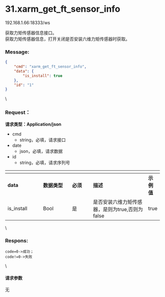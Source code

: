 # 31.xarm\_get\_ft\_sensor\_info

192.168.1.66:18333/ws

获取力矩传感器信息接口。\
获取力矩传感器信息，打开关闭是否安装六维力矩传感器时获取。

### Message: <a href="#message" id="message"></a>

```json
{
    "cmd": "xarm_get_ft_sensor_info",
    "data": {
        "is_install": true
    },
    "id": "1"
}
```

\


### Request： <a href="#request" id="request"></a>

**请求类型：Application/json**

* cmd
  * string，必填，请求接口
* date
  * json，必填，请求数据
* id
  * string，必填，请求序列号

<table data-header-hidden><thead><tr><th width="117"></th><th width="100"></th><th width="70"></th><th width="225"></th><th></th></tr></thead><tbody><tr><td><strong>data</strong></td><td><strong>数据类型</strong></td><td><strong>必须</strong></td><td><strong>描述</strong></td><td><strong>示例值</strong></td></tr><tr><td>is_install</td><td>Bool</td><td>是</td><td>是否安装六维力矩传感器，是则为true,否则为false</td><td>true</td></tr></tbody></table>

\


### Respons: <a href="#respons" id="respons"></a>

```
code=0->成功；
code!=0->失败
```

\


#### 请求参数

无
